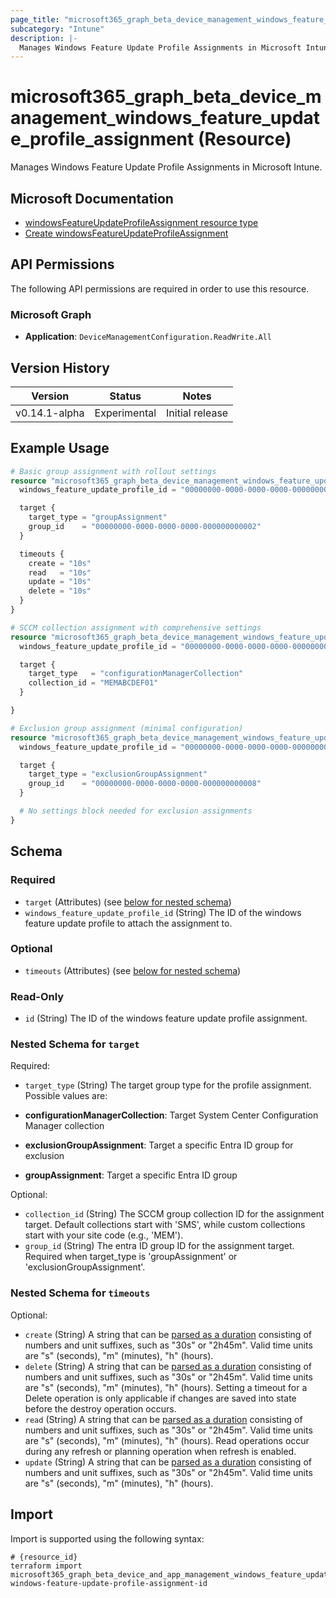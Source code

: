 ```yaml
---
page_title: "microsoft365_graph_beta_device_management_windows_feature_update_profile_assignment Resource - terraform-provider-microsoft365"
subcategory: "Intune"
description: |-
  Manages Windows Feature Update Profile Assignments in Microsoft Intune.
---
```


# microsoft365_graph_beta_device_management_windows_feature_update_profile_assignment (Resource)

Manages Windows Feature Update Profile Assignments in Microsoft Intune.

## Microsoft Documentation

- [windowsFeatureUpdateProfileAssignment resource type](https://learn.microsoft.com/en-us/graph/api/resources/intune-softwareupdate-windowsfeatureupdateprofileassignment?view=graph-rest-beta)
- [Create windowsFeatureUpdateProfileAssignment](https://learn.microsoft.com/en-us/graph/api/intune-softwareupdate-windowsfeatureupdateprofile-post-assignments?view=graph-rest-beta)

## API Permissions

The following API permissions are required in order to use this resource.

### Microsoft Graph

- **Application**: `DeviceManagementConfiguration.ReadWrite.All`

## Version History

| Version | Status | Notes |
|---------|--------|-------|
| v0.14.1-alpha | Experimental | Initial release |

## Example Usage

```terraform
# Basic group assignment with rollout settings
resource "microsoft365_graph_beta_device_management_windows_feature_update_profile_assignment" "group_example" {
  windows_feature_update_profile_id = "00000000-0000-0000-0000-000000000001"

  target {
    target_type = "groupAssignment"
    group_id    = "00000000-0000-0000-0000-000000000002"
  }

  timeouts {
    create = "10s"
    read   = "10s"
    update = "10s"
    delete = "10s"
  }
}

# SCCM collection assignment with comprehensive settings
resource "microsoft365_graph_beta_device_management_windows_feature_update_profile_assignment" "sccm_example" {
  windows_feature_update_profile_id = "00000000-0000-0000-0000-000000000004"

  target {
    target_type   = "configurationManagerCollection"
    collection_id = "MEMABCDEF01"
  }

}

# Exclusion group assignment (minimal configuration)
resource "microsoft365_graph_beta_device_management_windows_feature_update_profile_assignment" "exclusion_example" {
  windows_feature_update_profile_id = "00000000-0000-0000-0000-000000000007"

  target {
    target_type = "exclusionGroupAssignment"
    group_id    = "00000000-0000-0000-0000-000000000008"
  }

  # No settings block needed for exclusion assignments
}
```

<!-- schema generated by tfplugindocs -->
## Schema

### Required

- `target` (Attributes) (see [below for nested schema](#nestedatt--target))
- `windows_feature_update_profile_id` (String) The ID of the windows feature update profile to attach the assignment to.

### Optional

- `timeouts` (Attributes) (see [below for nested schema](#nestedatt--timeouts))

### Read-Only

- `id` (String) The ID of the windows feature update profile assignment.

<a id="nestedatt--target"></a>
### Nested Schema for `target`

Required:

- `target_type` (String) The target group type for the profile assignment. Possible values are:

- **configurationManagerCollection**: Target System Center Configuration Manager collection
- **exclusionGroupAssignment**: Target a specific Entra ID group for exclusion
- **groupAssignment**: Target a specific Entra ID group

Optional:

- `collection_id` (String) The SCCM group collection ID for the assignment target. Default collections start with 'SMS', while custom collections start with your site code (e.g., 'MEM').
- `group_id` (String) The entra ID group ID for the assignment target. Required when target_type is 'groupAssignment' or 'exclusionGroupAssignment'.


<a id="nestedatt--timeouts"></a>
### Nested Schema for `timeouts`

Optional:

- `create` (String) A string that can be [parsed as a duration](https://pkg.go.dev/time#ParseDuration) consisting of numbers and unit suffixes, such as "30s" or "2h45m". Valid time units are "s" (seconds), "m" (minutes), "h" (hours).
- `delete` (String) A string that can be [parsed as a duration](https://pkg.go.dev/time#ParseDuration) consisting of numbers and unit suffixes, such as "30s" or "2h45m". Valid time units are "s" (seconds), "m" (minutes), "h" (hours). Setting a timeout for a Delete operation is only applicable if changes are saved into state before the destroy operation occurs.
- `read` (String) A string that can be [parsed as a duration](https://pkg.go.dev/time#ParseDuration) consisting of numbers and unit suffixes, such as "30s" or "2h45m". Valid time units are "s" (seconds), "m" (minutes), "h" (hours). Read operations occur during any refresh or planning operation when refresh is enabled.
- `update` (String) A string that can be [parsed as a duration](https://pkg.go.dev/time#ParseDuration) consisting of numbers and unit suffixes, such as "30s" or "2h45m". Valid time units are "s" (seconds), "m" (minutes), "h" (hours).

## Import

Import is supported using the following syntax:

```shell
# {resource_id}
terraform import microsoft365_graph_beta_device_and_app_management_windows_feature_update_profile_assignment.example windows-feature-update-profile-assignment-id
```